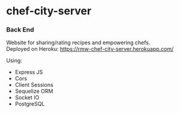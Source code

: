 # chef-city-server
### Back End

Website for sharing/rating recipes and empowering chefs.
<br>
Deployed on Heroku: https://rmw-chef-city-server.herokuapp.com/

Using:
* Express JS
* Cors
* Client Sessions
* Sequelize ORM
* Socket IO
* PostgreSQL
